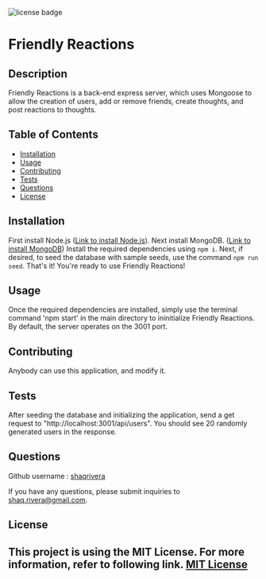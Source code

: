 ![license badge](https://img.shields.io/badge/license-MIT_License-blue)
  # Friendly Reactions
  ## Description
  Friendly Reactions is a back-end express server, which uses Mongoose to allow the creation of users, add or remove friends, create thoughts, and post reactions to thoughts. 
  ## Table of Contents
  - [Installation](#installation)
  - [Usage](#usage)
  - [Contributing](#contributing)
  - [Tests](#tests)
  - [Questions](#questions)
  - [License](#license)
  ## Installation
  First install Node.js (<a href="https://nodejs.org/en/download/" target="_blank">Link to install Node.js</a>). Next install MongoDB. (<a href="https://docs.mongodb.com/manual/installation/" target="_blank">Link to install MongoDB</a>) Install the required dependencies using `npm i`. Next, if desired, to seed the database with sample seeds, use the command `npm run seed`. That's it! You're ready to use Friendly Reactions!
  ## Usage
  Once the required dependencies are installed, simply use the terminal command 'npm start' in the main directory to ininitialize Friendly Reactions. By default, the server operates on the 3001 port.
  
  ## Contributing
  Anybody can use this application, and modify it.
  ## Tests
  After seeding the database and initializing the application, send a get request to "http://localhost:3001/api/users". You should see 20 randomly generated users in the response.
  
  ## Questions
  Github username : <a href="https://github.com/shaqrivera">shaqrivera</a>
  
  If you have any questions, please submit inquiries to <a href="mailto:shaq.rivera@gmail.com">shaq.rivera@gmail.com</a>.
  
  ## License
  This project is using the MIT License. For more information, refer to following link.
    [MIT License](https://spdx.org/licenses/MIT.htm)
  ---